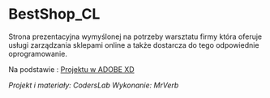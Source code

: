 # BestShop_CL

Strona prezentacyjna wymyślonej na potrzeby warsztatu firmy która oferuje usługi zarządzania sklepami online a także dostarcza do tego odpowiednie oprogramowanie.

Na podstawie : [Projektu w ADOBE XD](https://xd.adobe.com/view/31804ad0-5f57-46e0-6edf-a5f54c37078a-47b1/grid.)

*Projekt i materiały: CodersLab*
*Wykonanie: MrVerb*